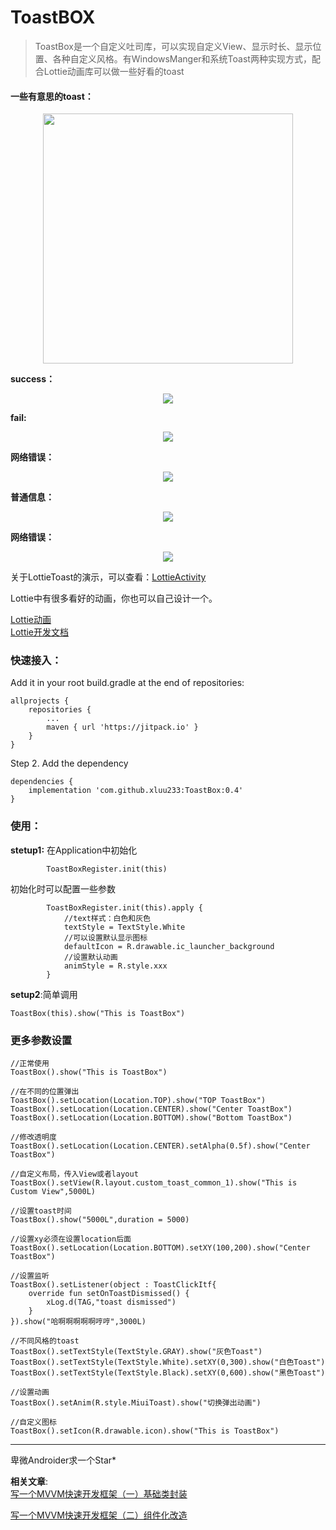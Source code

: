 # ToastBOX


> ToastBox是一个自定义吐司库，可以实现自定义View、显示时长、显示位置、各种自定义风格。有WindowsManger和系统Toast两种实现方式，配合Lottie动画库可以做一些好看的toast

#### 一些有意思的toast：

<div align=center>
<img src="https://p1-juejin.byteimg.com/tos-cn-i-k3u1fbpfcp/7253b6acce354403bbf61e73c46815ae~tplv-k3u1fbpfcp-watermark.image" width="400" height="XXX" />
</div>

**success：**
<div align=center>
<img src="https://p3-juejin.byteimg.com/tos-cn-i-k3u1fbpfcp/7fd376adf1164baa81d13eebe5a92e94~tplv-k3u1fbpfcp-watermark.image" width="xxx" height="XXX" />
</div>

**fail:**
<div align=center>
<img src="https://p1-juejin.byteimg.com/tos-cn-i-k3u1fbpfcp/c181942878874969bfb318087386449f~tplv-k3u1fbpfcp-watermark.image" width="XXX" height="XXX" />
</div>

**网络错误：**
<div align=center>
<img src="https://p6-juejin.byteimg.com/tos-cn-i-k3u1fbpfcp/1203ffe2ae564f4f9540b731b894103a~tplv-k3u1fbpfcp-watermark.image" width="XXX" height="XXX" />
</div>

**普通信息：**
<div align=center>
<img src="https://p1-juejin.byteimg.com/tos-cn-i-k3u1fbpfcp/70788df056a54b378a9a914dcece1bba~tplv-k3u1fbpfcp-watermark.image" width="XXX" height="XXX" />
</div>

**网络错误：**
<div align=center>
<img src="https://p9-juejin.byteimg.com/tos-cn-i-k3u1fbpfcp/0d9975a34bce4f1bbe0d3bed99bd4dcb~tplv-k3u1fbpfcp-watermark.image" width="XXX" height="XXX" />
</div>


关于LottieToast的演示，可以查看：[LottieActivity](https://github.com/xluu233/ToastBox/blob/master/app/src/main/java/com/example/toastbox/LottieActivity.kt)

Lottie中有很多看好的动画，你也可以自己设计一个。

[Lottie动画](https://lottiefiles.com/featured)  
[Lottie开发文档](http://airbnb.io/lottie/#/android?id=loading-an-animation)

### 快速接入：

Add it in your root build.gradle at the end of repositories:

	allprojects {
		repositories {
			...
			maven { url 'https://jitpack.io' }
		}
	}
	
Step 2. Add the dependency

	dependencies {
	    implementation 'com.github.xluu233:ToastBox:0.4'
	}
	

### 使用：

**stetup1:** 在Application中初始化

```
        ToastBoxRegister.init(this)
```

初始化时可以配置一些参数

```
        ToastBoxRegister.init(this).apply {
            //text样式：白色和灰色
            textStyle = TextStyle.White
            //可以设置默认显示图标
            defaultIcon = R.drawable.ic_launcher_background
            //设置默认动画
            animStyle = R.style.xxx
        }
```

**setup2**:简单调用

```
ToastBox(this).show("This is ToastBox")
```

### 更多参数设置


```
//正常使用
ToastBox().show("This is ToastBox")

//在不同的位置弹出
ToastBox().setLocation(Location.TOP).show("TOP ToastBox")
ToastBox().setLocation(Location.CENTER).show("Center ToastBox")
ToastBox().setLocation(Location.BOTTOM).show("Bottom ToastBox")

//修改透明度
ToastBox().setLocation(Location.CENTER).setAlpha(0.5f).show("Center ToastBox")

//自定义布局，传入View或者layout
ToastBox().setView(R.layout.custom_toast_common_1).show("This is Custom View",5000L)

//设置toast时间
ToastBox().show("5000L",duration = 5000)

//设置xy必须在设置location后面
ToastBox().setLocation(Location.BOTTOM).setXY(100,200).show("Center ToastBox")

//设置监听
ToastBox().setListener(object : ToastClickItf{
    override fun setOnToastDismissed() {
        xLog.d(TAG,"toast dismissed")
    }
}).show("哈啊啊啊啊啊哼哼",3000L)

//不同风格的toast
ToastBox().setTextStyle(TextStyle.GRAY).show("灰色Toast")
ToastBox().setTextStyle(TextStyle.White).setXY(0,300).show("白色Toast")
ToastBox().setTextStyle(TextStyle.Black).setXY(0,600).show("黑色Toast")

//设置动画
ToastBox().setAnim(R.style.MiuiToast).show("切换弹出动画")

//自定义图标
ToastBox().setIcon(R.drawable.icon).show("This is ToastBox")
```

---
卑微Androider求一个Star*


**相关文章**:  
[写一个MVVM快速开发框架（一）基础类封装 ](https://juejin.cn/post/6989918599007698957) 

[写一个MVVM快速开发框架（二）组件化改造](https://juejin.cn/post/6995082240287850527)

